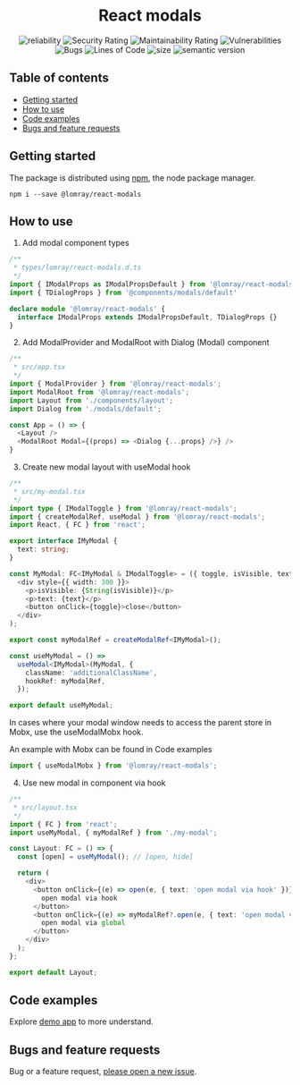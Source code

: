 <h1 align='center'>React modals</h1>

<p align="center">
  <img src="https://sonarcloud.io/api/project_badges/measure?project=react-modals&metric=reliability_rating" alt="reliability">
  <img src="https://sonarcloud.io/api/project_badges/measure?project=react-modals&metric=security_rating" alt="Security Rating">
  <img src="https://sonarcloud.io/api/project_badges/measure?project=react-modals&metric=sqale_rating" alt="Maintainability Rating">
  <img src="https://sonarcloud.io/api/project_badges/measure?project=react-modals&metric=vulnerabilities" alt="Vulnerabilities">
  <img src="https://sonarcloud.io/api/project_badges/measure?project=react-modals&metric=bugs" alt="Bugs">
  <img src="https://sonarcloud.io/api/project_badges/measure?project=react-modals&metric=ncloc" alt="Lines of Code">
  <img src="https://img.shields.io/npm/l/@lomray/react-modals" alt="size">
  <img src="https://img.shields.io/npm/v/@lomray/react-modals?label=semantic%20release&logo=semantic-release" alt="semantic version">
</p>

## Table of contents
- [Getting started](#getting-started)
- [How to use](#how-to-use)
- [Code examples](#demo)
- [Bugs and feature requests](#bugs-and-feature-requests)

## Getting started

The package is distributed using [npm](https://www.npmjs.com/), the node package manager.

```
npm i --save @lomray/react-modals
```

## How to use

1. Add modal component types
```typescript
/**
 * types/lomray/react-modals.d.ts
 */
import { IModalProps as IModalPropsDefault } from '@lomray/react-modals'
import { TDialogProps } from '@components/modals/default'

declare module '@lomray/react-modals' {
  interface IModalProps extends IModalPropsDefault, TDialogProps {}
}
```

2. Add ModalProvider and ModalRoot with Dialog (Modal) component
```typescript jsx
/**
 * src/app.tsx
 */
import { ModalProvider } from '@lomray/react-modals';
import ModalRoot from '@lomray/react-modals';
import Layout from './components/layout';
import Dialog from './modals/default';

const App = () => {
  <Layout />
  <ModalRoot Modal={(props) => <Dialog {...props} />} />
}
```

3. Create new  modal layout with useModal hook
```typescript jsx
/**
 * src/my-modal.tsx
 */
import type { IModalToggle } from '@lomray/react-modals';
import { createModalRef, useModal } from '@lomray/react-modals';
import React, { FC } from 'react';

export interface IMyModal {
  text: string;
}

const MyModal: FC<IMyModal & IModalToggle> = ({ toggle, isVisible, text = 'default' }) => (
  <div style={{ width: 300 }}>
    <p>isVisible: {String(isVisible)}</p>
    <p>text: {text}</p>
    <button onClick={toggle}>close</button>
  </div>
);

export const myModalRef = createModalRef<IMyModal>();

const useMyModal = () =>
  useModal<IMyModal>(MyModal, {
    className: 'additionalClassName',
    hookRef: myModalRef,
  });

export default useMyModal;
```

In cases where your modal window needs to access the parent store in Mobx, use the useModalMobx hook.

An example with Mobx can be found in Code examples
```typescript jsx
import { useModalMobx } from '@lomray/react-modals';
```


4. Use new modal in component via hook
```typescript jsx
/**
 * src/layout.tsx
 */
import { FC } from 'react';
import useMyModal, { myModalRef } from './my-modal';

const Layout: FC = () => {
  const [open] = useMyModal(); // [open, hide]

  return (
    <div>
      <button onClick={(e) => open(e, { text: 'open modal via hook' })}>
        open modal via hook
      </button>
      <button onClick={(e) => myModalRef?.open(e, { text: 'open modal via global' })}>
        open modal via global
      </button>
    </div>
  );
};

export default Layout;
```

## Code examples
Explore [demo app](https://github.com/Lomray-Software/modal-context-example) to more understand.

## Bugs and feature requests

Bug or a feature request, [please open a new issue](https://github.com/Lomray-Software/react-modals/issues/new).
